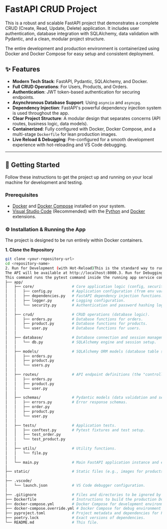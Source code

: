 # FastAPI CRUD Project

This is a robust and scalable FastAPI project that demonstrates a complete CRUD (Create, Read, Update, Delete) application. It includes user authentication, database integration with SQLAlchemy, data validation with Pydantic, and a clean, modular project structure.

The entire development and production environment is containerized using Docker and Docker Compose for easy setup and consistent deployment.

## ✨ Features

- **Modern Tech Stack**: FastAPI, Pydantic, SQLAlchemy, and Docker.
- **Full CRUD Operations**: For Users, Products, and Orders.
- **Authentication**: JWT token-based authentication for securing endpoints.
- **Asynchronous Database Support**: Using `asyncio` and `asyncpg`.
- **Dependency Injection**: FastAPI's powerful dependency injection system is used throughout the app.
- **Clear Project Structure**: A modular design that separates concerns (API routes, business logic, data models).
- **Containerized**: Fully configured with Docker, Docker Compose, and a multi-stage `Dockerfile` for lean production images.
- **Live Reload & Debugging**: Pre-configured for a smooth development experience with hot-reloading and VS Code debugging.

---

## 🚀 Getting Started

Follow these instructions to get the project up and running on your local machine for development and testing.

### Prerequisites

- [Docker](https://www.docker.com/get-started) and [Docker Compose](https://docs.docker.com/compose/install/) installed on your system.
- [Visual Studio Code](https://code.visualstudio.com/) (Recommended) with the [Python](https://marketplace.visualstudio.com/items?itemName=ms-python.python) and [Docker](https://marketplace.visualstudio.com/items?itemName=ms-azuretools.vscode-docker) extensions.

### ⚙️ Installation & Running the App

The project is designed to be run entirely within Docker containers.

**1. Clone the Repository**

```bash
git clone <your-repository-url>
cd <repository-name>
2. Run for Development (with Hot-Reload)This is the standard way to run the application for development. It will start the FastAPI server, and any changes you make to the code will automatically trigger a server reload.docker-compose up --build
The API will be available at http://localhost:8000.3. Run for Debugging (with VS Code)This project is pre-configured for debugging with VS Code.Open the project folder in VS Code.Go to the Run and Debug panel (Ctrl+Shift+D).Select "Docker: Python - FastAPI" from the configuration dropdown.Press the F5 key or click the green play button.Docker Compose will start the containers, and the VS Code debugger will automatically attach to the application. You can now set breakpoints anywhere in your code!📚 API DocumentationOnce the application is running, you can access the interactive API documentation (powered by Swagger UI) at:http://localhost:8000/docsYou can also access the alternative ReDoc documentation at:http://localhost:8000/redoc🧪 Running TestsThe project includes a suite of tests using pytest. To run the tests, execute the following command in your terminal:docker-compose exec app pytest
This command runs the pytest command inside the running app service container.📂 Project StructureThe project follows a modular and scalable structure, separating different components of the application into logical directories..
├── app/
│   ├── core/                 # Core application logic (config, security, etc.)
│   │   ├── config.py         # Application configuration (from env vars).
│   │   ├── dependencies.py   # FastAPI dependency injection functions.
│   │   ├── logger.py         # Logging configuration.
│   │   └── security.py       # Authentication and password hashing logic.
│   │
│   ├── crud/                 # CRUD operations (database logic).
│   │   ├── orders.py         # Database functions for orders.
│   │   ├── product.py        # Database functions for products.
│   │   └── user.py           # Database functions for users.
│   │
│   ├── database/             # Database connection and session management.
│   │   └── db.py             # SQLAlchemy engine and session setup.
│   │
│   ├── models/               # SQLAlchemy ORM models (database table schemas).
│   │   ├── orders.py
│   │   ├── product.py
│   │   └── users.py
│   │
│   ├── routes/               # API endpoint definitions (the "controllers").
│   │   ├── orders.py
│   │   ├── product.py
│   │   └── user.py
│   │
│   ├── schemas/              # Pydantic models (data validation and serialization).
│   │   ├── errors.py         # Error response schemas.
│   │   ├── order.py
│   │   ├── product.py
│   │   └── user.py
│   │
│   ├── tests/                # Application tests.
│   │   ├── conftest.py       # Pytest fixtures and test setup.
│   │   ├── test_order.py
│   │   └── test_product.py
│   │
│   ├── utils/                # Utility functions.
│   │   └── file.py
│   │
│   └── main.py               # Main FastAPI application instance and entry point.
│
├── static/                   # Static files (e.g., images for products).
│
├── .vscode/
│   └── launch.json           # VS Code debugger configuration.
│
├── .gitignore                # Files and directories to be ignored by Git.
├── Dockerfile                # Instructions to build the production Docker image.
├── docker-compose.yml        # Docker Compose for development environment.
├── docker-compose.override.yml # Docker Compose for debug environment (used by VS Code).
├── pyproject.toml            # Project metadata and dependencies for Poetry.
├── poetry.lock               # Exact versions of dependencies.
└── README.md                 # This file.
